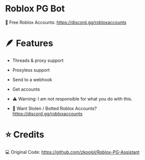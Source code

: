 # Roblox PG Bot

🥇 Free Roblox Accounts: https://discord.gg/robloxaccounts

# 🪶 Features

- Threads & proxy support
- Proxyless support
- Send to a webhook
- Get accounts

- ⚠️ Warning: I am not responsible for what you do with this.
- 🥉 Want Stolen / Botted Roblox Accounts? https://discord.gg/robloxaccounts

# ⭐ Credits

💻 Original Code: https://github.com/zkoolol/Roblox-PG-Assistant
